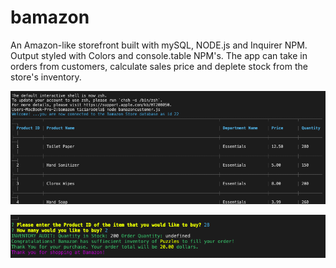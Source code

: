 # bamazon

An Amazon-like storefront built with mySQL, NODE.js and Inquirer NPM. Output styled with Colors and console.table NPM's. The app can take in orders from customers, calculate sales price and deplete stock from the store's inventory. 


![alt text](/images/Bamazon1.png)


![alt text](/images/Bamazon.png)


